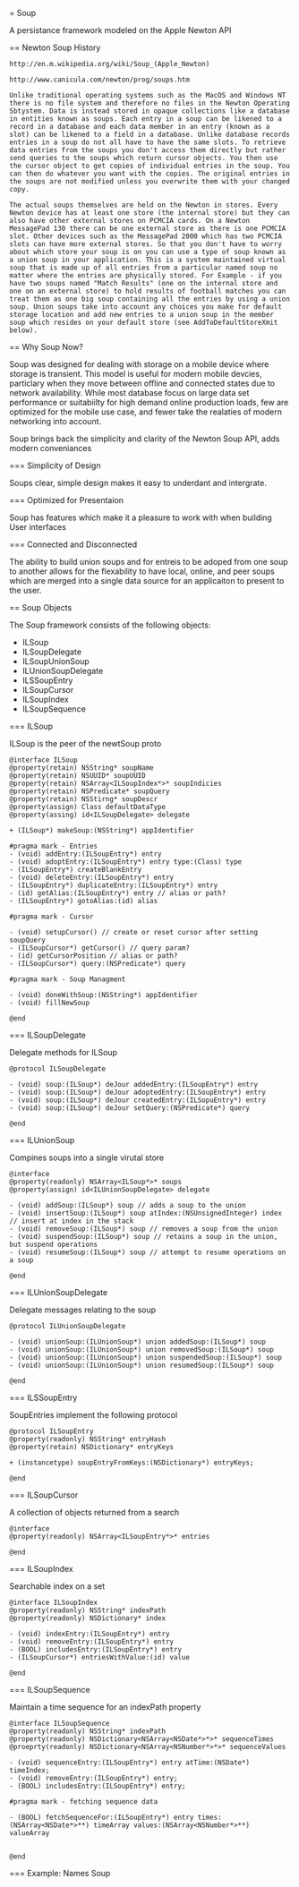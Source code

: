 = Soup

A persistance framework modeled on the Apple Newton API

== Newton Soup History

    http://en.m.wikipedia.org/wiki/Soup_(Apple_Newton)

    http://www.canicula.com/newton/prog/soups.htm

    Unlike traditional operating systems such as the MacOS and Windows NT there is no file system and therefore no files in the Newton Operating Sbtystem. Data is instead stored in opaque collections like a database in entities known as soups. Each entry in a soup can be likened to a record in a database and each data member in an entry (known as a slot) can be likened to a field in a database. Unlike database records entries in a soup do not all have to have the same slots. To retrieve data entries from the soups you don't access them directly but rather send queries to the soups which return cursor objects. You then use the cursor object to get copies of individual entries in the soup. You can then do whatever you want with the copies. The original entries in the soups are not modified unless you overwrite them with your changed copy.

    The actual soups themselves are held on the Newton in stores. Every Newton device has at least one store (the internal store) but they can also have other external stores on PCMCIA cards. On a Newton MessagePad 130 there can be one external store as there is one PCMCIA slot. Other devices such as the MessagePad 2000 which has two PCMCIA slots can have more external stores. So that you don't have to worry about which store your soup is on you can use a type of soup known as a union soup in your application. This is a system maintained virtual soup that is made up of all entries from a particular named soup no matter where the entries are physically stored. For Example - if you have two soups named "Match Results" (one on the internal store and one on an external store) to hold results of football matches you can treat them as one big soup containing all the entries by using a union soup. Union soups take into account any choices you make for default storage location and add new entries to a union soup in the member soup which resides on your default store (see AddToDefaultStoreXmit below).

== Why Soup Now?

Soup was designed for dealing with storage on a mobile device where storage is transient. This model is useful for modern mobile devcies, particlary when they move between offline and connected states due to network availability. While most database focus on large data set performance or suitabiilty for high demand online production loads, few are optimized for the mobile use case, and fewer take the realaties of modern networking into account.

Soup brings back the simplicity and clarity of the Newton Soup API, adds modern conveniances 

=== Simplicity of Design

Soups clear, simple design makes it easy to underdant and intergrate.

=== Optimized for Presentaion

Soup has features which make it a pleasure to work with when building User interfaces

=== Connected and Disconnected

The ability to build union soups and for entreis to be adoped from one soup to another allows for the flexability to have local, online, and peer soups which are merged into a single data source for an applicaiton to present to the user.

== Soup Objects

The Soup framework consists of the following objects:

- ILSoup
- ILSoupDelegate
- ILSoupUnionSoup
- ILUnionSoupDelegate
- ILSSoupEntry
- ILSoupCursor
- ILSoupIndex
- ILSoupSequence

=== ILSoup

ILSoup is the peer of the newtSoup proto

    @interface ILSoup
    @property(retain) NSString* soupName
    @property(retain) NSUUID* soupUUID
    @property(retain) NSArray<ILSoupIndex*>* soupIndicies
    @property(retain) NSPredicate* soupQuery
    @property(retain) NSStirng* soupDescr
    @property(assign) Class defaultDataType
    @property(assing) id<ILSoupDelegate> delegate
    
    + (ILSoup*) makeSoup:(NSString*) appIdentifier
    
    #pragma mark - Entries
    - (void) addEntry:(ILSoupEntry*) entry
    - (void) adoptEntry:(ILSoupEntry*) entry type:(Class) type
    - (ILSoupEntry*) createBlankEntry
    - (void) deleteEntry:(ILSoupEntry*) entry
    - (ILSoupEntry*) duplicateEntry:(ILSoupEntry*) entry
    - (id) getAlias:(ILSoupEntry*) entry // alias or path?
    - (ILSoupEntry*) gotoAlias:(id) alias
    
    #pragma mark - Cursor
    
    - (void) setupCursor() // create or reset cursor after setting soupQuery
    - (ILSoupCursor*) getCursor() // query param?
    - (id) getCursorPosition // alias or path?
    - (ILSoupCursor*) query:(NSPredicate*) query

    #pragma mark - Soup Managment
    
    - (void) doneWithSoup:(NSString*) appIdentifier
    - (void) fillNewSoup
    
    @end


=== ILSoupDelegate

Delegate methods for ILSoup

    @protocol ILSoupDelegate
    
    - (void) soup:(ILSoup*) deJour addedEntry:(ILSoupEntry*) entry
    - (void) soup:(ILSoup*) deJour adoptedEntry:(ILSoupEntry*) entry
    - (void) soup:(ILSoup*) deJour createdEntry:(ILSopuEntry*) entry
    - (void) soup:(ILSoup*) deJour setQuery:(NSPredicate*) query
    
    @end


=== ILUnionSoup

Compines soups into a single virutal store

    @interface
    @property(readonly) NSArray<ILSoup*>* soups
    @property(assign) id<ILUnionSoupDelegate> delegate
    
    - (void) addSoup:(ILSoup*) soup // adds a soup to the union
    - (void) insertSoup:(ILSoup*) soup atIndex:(NSUnsignedInteger) index // insert at index in the stack
    - (void) removeSoup:(ILSoup*) soup // removes a soup from the union
    - (void) suspendSoup:(ILSoup*) soup // retains a soup in the union, but suspend operations
    - (void) resumeSoup:(ILSoup*) soup // attempt to resume operations on a soup
    
    @end


=== ILUnionSoupDelegate

Delegate messages relating to the soup

    @protocol ILUnionSoupDelegate
    
    - (void) unionSoup:(ILUnionSoup*) union addedSoup:(ILSoup*) soup
    - (void) unionSoup:(ILUnionSoup*) union removedSoup:(ILSoup*) soup
    - (void) unionSoup:(ILUnionSoup*) union suspendedSoup:(ILSoup*) soup
    - (void) unionSoup:(ILUnionSoup*) union resumedSoup:(ILSoup*) soup
    
    @end


=== ILSSoupEntry

SoupEntries implement the following protocol

    @protocol ILSoupEntry
    @property(readonly) NSString* entryHash
    @property(retain) NSDictionary* entryKeys
    
    + (instancetype) soupEntryFromKeys:(NSDictionary*) entryKeys;
    
    @end


=== ILSoupCursor

A collection of objects returned from a search

    @interface
    @property(readonly) NSArray<ILSoupEntry*>* entries
    
    @end


=== ILSoupIndex

Searchable index on a set

    @interface ILSoupIndex
    @property(readonly) NSString* indexPath
    @property(readonly) NSDictionary* index
    
    - (void) indexEntry:(ILSoupEntry*) entry
    - (void) removeEntry:(ILSoupEntry*) entry
    - (BOOL) includesEntry:(ILSoupEntry*) entry
    - (ILSoupCursor*) entriesWithValue:(id) value
    
    @end


=== ILSoupSequence

Maintain a time sequence for an indexPath property

    @interface ILSoupSequence
    @property(readonly) NSString* indexPath
    @property(readonly) NSDictionary<NSArray<NSDate*>*>* sequenceTimes
    @proeprty(readonly) NSDictionary<NSArray<NSNumber*>*>* sequenceValues
    
    - (void) sequenceEntry:(ILSoupEntry*) entry atTime:(NSDate*) timeIndex;
    - (void) removeEntry:(ILSoupEntry*) entry;
    - (BOOL) includesEntry:(ILSoupEntry*) entry;

    #pragma mark - fetching sequence data

    - (BOOL) fetchSequenceFor:(ILSoupEntry*) entry times:(NSArray<NSDate*>**) timeArray values:(NSArray<NSNumber*>**) valueArray

    
    @end


=== Example: Names Soup




